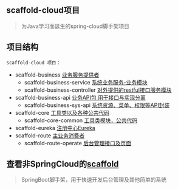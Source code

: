 ## scaffold-cloud项目
> 为Java学习而诞生的spring-cloud脚手架项目

## 项目结构
    scaffold-cloud 项目：
- scaffold-business [业务服务提供者](#)
    - scaffold-business-service [系统业务服务-业务模块](#)
    - scaffold-business-controller [对外提供的restful接口服务模块](#)
- scaffold-business-api [业务API包 用于接口与实现分离](#)
    - scaffold-business-sys-api [系统资源、菜单、权限等API封装](#)
- scaffold-core [工具类以及各种公共代码](#)
    - scaffold-core-common [工具类模块，公共代码](#)
- scaffold-eureka [注册中心Eureka](#)
- scaffold-route [主业务消费者](#)
    - scaffold-route-operate [后台管理接口及页面](#)

## 查看非SpringCloud的[scaffold](https://github.com/Fatezhang/scaffold) 
> SpringBoot脚手架，用于快速开发后台管理及其他简单的系统
